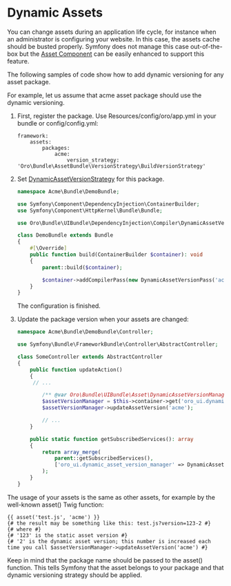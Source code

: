 <a id="bundle-docs-platform-ui-bundle-dynamic-assets"></a>

# Dynamic Assets

You can change assets during an application life cycle, for instance when an administrator is configuring your website. In this case, the assets cache should be busted properly. Symfony does not manage this case out-of-the-box but the <a href="https://symfony.com/doc/6.4/components/asset.html" target="_blank">Asset Component</a> can be easily enhanced to support this feature.

The following samples of code show how to add dynamic versioning for any asset package.

For example, let us assume that acme asset package should use the dynamic versioning.

1. First, register the package. Use Resources/config/oro/app.yml in your bundle or config/config.yml:
   ```none
   framework:
       assets:
           packages:
               acme:
                   version_strategy: 'Oro\Bundle\AssetBundle\VersionStrategy\BuildVersionStrategy'
   ```
2. Set <a href="https://github.com/oroinc/platform/blob/master/src/Oro/Bundle/UIBundle/Asset/DynamicAssetVersionStrategy.php" target="_blank">DynamicAssetVersionStrategy</a> for this package.
   ```php
   namespace Acme\Bundle\DemoBundle;

   use Symfony\Component\DependencyInjection\ContainerBuilder;
   use Symfony\Component\HttpKernel\Bundle\Bundle;

   use Oro\Bundle\UIBundle\DependencyInjection\Compiler\DynamicAssetVersionPass;

   class DemoBundle extends Bundle
   {
       #[\Override]
       public function build(ContainerBuilder $container): void
       {
           parent::build($container);

           $container->addCompilerPass(new DynamicAssetVersionPass('acme'));
       }
   }
   ```

   The configuration is finished.
3. Update the package version when your assets are changed:
   ```php
   namespace Acme\Bundle\DemoBundle\Controller;

   use Symfony\Bundle\FrameworkBundle\Controller\AbstractController;

   class SomeController extends AbstractController
   {
       public function updateAction()
       {
        // ...

           /** @var Oro\Bundle\UIBundle\Asset\DynamicAssetVersionManager $assetVersionManager */
           $assetVersionManager = $this->container->get('oro_ui.dynamic_asset_version_manager');
           $assetVersionManager->updateAssetVersion('acme');

           // ...
       }

       public static function getSubscribedServices(): array
       {
           return array_merge(
               parent::getSubscribedServices(),
               ['oro_ui.dynamic_asset_version_manager' => DynamicAssetVersionManager::class]
           );
       }
   }
   ```

The usage of your assets is the same as other assets, for example by the well-known asset() Twig function:

```twig
{{ asset('test.js', 'acme') }}
{# the result may be something like this: test.js?version=123-2 #}
{# where #}
{# '123' is the static asset version #}
{# '2' is the dynamic asset version; this number is increased each time you call $assetVersionManager->updateAssetVersion('acme') #}
```

Keep in mind that the package name should be passed to the asset() function. This tells Symfony that the asset belongs to your package and that dynamic versioning strategy should be applied.

<!-- Frontend -->
